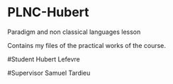 PLNC-Hubert
===========

Paradigm and non classical languages lesson

Contains my files of the practical works of the course.

#Student
Hubert Lefevre

#Supervisor
Samuel Tardieu

